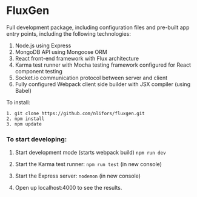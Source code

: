 # FluxGen

Full development package, including configuration files and pre-built app entry points, including the following technologies:

1. Node.js using Express 
2. MongoDB API using Mongoose ORM
3. React front-end framework with Flux architecture
4. Karma test runner with Mocha testing framework configured for React component testing
5. Socket.io communication protocol between server and client
6. Fully configured Webpack client side builder with JSX compiler (using Babel) 

To install:
```
1. git clone https://github.com/nlifors/fluxgen.git
2. npm install
3. npm update
```

### To start developing:

1. Start development mode (starts webpack build)
`npm run dev` 

2. Start the Karma test runner:
`npm run test` (in new console)

3. Start the Express server:
`nodemon` (in new console)

4. Open up localhost:4000 to see the results.





